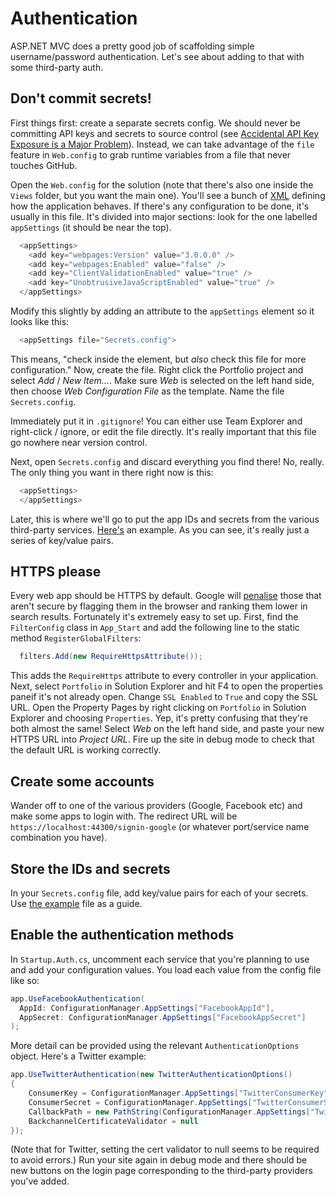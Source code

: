 # Authentication

ASP.NET MVC does a pretty good job of scaffolding simple username/password authentication. Let's see about adding to that with some third-party auth.


## Don't commit secrets!

First things first: create a separate secrets config. We should never be committing API keys and secrets to source control (see <a href="https://rosspenman.com/api-key-exposure">Accidental API Key Exposure is a Major Problem</a>). Instead, we can take advantage of the `file` feature in `Web.config` to grab runtime variables from a file that never touches GitHub.

Open the `Web.config` for the solution (note that there's also one inside the `Views` folder, but you want the main one). You'll see a bunch of [XML](https://developer.mozilla.org/en-US/docs/Glossary/XML) defining how the application behaves. If there's any configuration to be done, it's usually in this file. It's divided into major sections: look for the one labelled `appSettings` (it should be near the top).

```cs
  <appSettings>
    <add key="webpages:Version" value="3.0.0.0" />
    <add key="webpages:Enabled" value="false" />
    <add key="ClientValidationEnabled" value="true" />
    <add key="UnobtrusiveJavaScriptEnabled" value="true" />
  </appSettings>
```

Modify this slightly by adding an attribute to the `appSettings` element so it looks like this:

```cs
  <appSettings file="Secrets.config">
```

This means, "check inside the element, but _also_ check this file for more configuration." Now, create the file. Right click the Portfolio project and select _Add_ / _New Item..._. Make sure _Web_ is selected on the left hand side, then choose _Web Configuration File_ as the template. Name the file `Secrets.config`.

Immediately put it in `.gitignore`! You can either use Team Explorer and right-click / ignore, or edit the file directly. It's really important that this file go nowhere near version control.

Next, open `Secrets.config` and discard everything you find there! No, really. The only thing you want in there right now is this:

```cs
  <appSettings>
  </appSettings>
```

Later, this is where we'll go to put the app IDs and secrets from the various third-party services. [Here's](SampleSecrets.config) an example. As you can see, it's really just a series of key/value pairs.


## HTTPS please

Every web app should be HTTPS by default. Google will [penalise](http://motherboard.vice.com/read/google-will-soon-shame-all-websites-that-are-unencrypted-chrome-https) those that aren't secure by flagging them in the browser and ranking them lower in search results. Fortunately it's extremely easy to set up. First, find the `FilterConfig` class in `App_Start` and add the following line to the static method `RegisterGlobalFilters`:

```cs
  filters.Add(new RequireHttpsAttribute());
```

This adds the `RequireHttps` attribute to every controller in your application. Next, select `Portfolio` in Solution Explorer and hit F4 to open the properties paneif it's not already open. Change `SSL Enabled` to `True` and copy the SSL URL. Open the Property Pages by right clicking on `Portfolio` in Solution Explorer and choosing `Properties`. Yep, it's pretty confusing that they're both almost the same! Select _Web_ on the left hand side, and paste your new HTTPS URL into _Project URL_. Fire up the site in debug mode to check that the default URL is working correctly.


## Create some accounts

Wander off to one of the various providers (Google, Facebook etc) and make some apps to login with. The redirect URL will be `https://localhost:44300/signin-google` (or whatever port/service name combination you have).


## Store the IDs and secrets

In your `Secrets.config` file, add key/value pairs for each of your secrets. Use [the example](SampleSecrets.config) file as a guide.


## Enable the authentication methods

In `Startup.Auth.cs`, uncomment each service that you're planning to use and add your configuration values. You load each value from the config file like so:

```cs
app.UseFacebookAuthentication(
  AppId: ConfigurationManager.AppSettings["FacebookAppId"],
  AppSecret: ConfigurationManager.AppSettings["FacebookAppSecret"]
);
```

More detail can be provided using the relevant `AuthenticationOptions` object. Here's a Twitter example:

```cs
app.UseTwitterAuthentication(new TwitterAuthenticationOptions()
{
    ConsumerKey = ConfigurationManager.AppSettings["TwitterConsumerKey"],
    ConsumerSecret = ConfigurationManager.AppSettings["TwitterConsumerSecret"],
    CallbackPath = new PathString(ConfigurationManager.AppSettings["TwitterRedirectUri"]),
    BackchannelCertificateValidator = null
});
```

(Note that for Twitter, setting the cert validator to null seems to be required to avoid errors.) Run your site again in debug mode and there should be new buttons on the login page corresponding to the third-party providers you've added.
